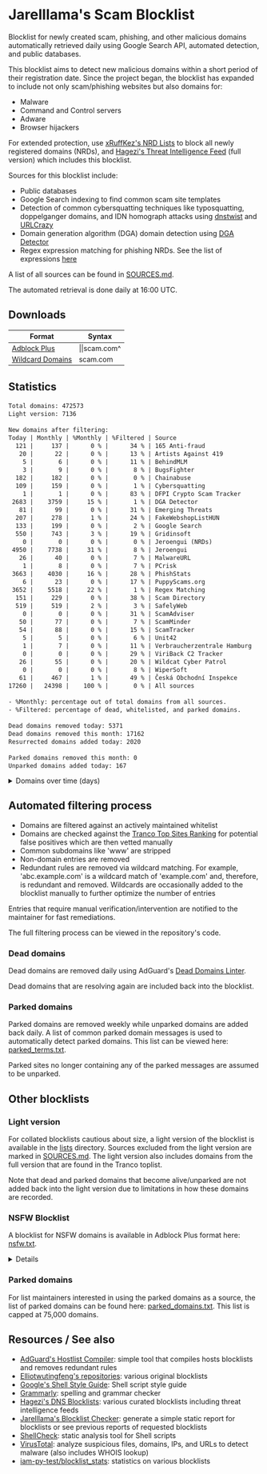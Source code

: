 # Jarelllama's Scam Blocklist

Blocklist for newly created scam, phishing, and other malicious domains automatically retrieved daily using Google Search API, automated detection, and public databases.

This blocklist aims to detect new malicious domains within a short period of their registration date. Since the project began, the blocklist has expanded to include not only scam/phishing websites but also domains for:

- Malware
- Command and Control servers
- Adware
- Browser hijackers

For extended protection, use [xRuffKez's NRD Lists](https://github.com/xRuffKez/NRD) to block all newly registered domains (NRDs), and [Hagezi's Threat Intelligence Feed](https://github.com/hagezi/dns-blocklists?tab=readme-ov-file#tif) (full version) which includes this blocklist.

Sources for this blocklist include:

- Public databases
- Google Search indexing to find common scam site templates
- Detection of common cybersquatting techniques like typosquatting, doppelganger domains, and IDN homograph attacks using [dnstwist](https://github.com/elceef/dnstwist) and [URLCrazy](https://github.com/urbanadventurer/urlcrazy)
- Domain generation algorithm (DGA) domain detection using [DGA Detector](https://github.com/exp0se/dga_detector)
- Regex expression matching for phishing NRDs. See the list of expressions [here](https://github.com/jarelllama/Scam-Blocklist/blob/main/config/phishing_detection.csv)

A list of all sources can be found in [SOURCES.md](https://github.com/jarelllama/Scam-Blocklist/blob/main/SOURCES.md).

The automated retrieval is done daily at 16:00 UTC.

## Downloads

| Format | Syntax |
| --- | --- |
| [Adblock Plus](https://raw.githubusercontent.com/jarelllama/Scam-Blocklist/main/lists/adblock/scams.txt) | \|\|scam.com^ |
| [Wildcard Domains](https://raw.githubusercontent.com/jarelllama/Scam-Blocklist/main/lists/wildcard_domains/scams.txt) | scam.com |

## Statistics

``` text
Total domains: 472573
Light version: 7136

New domains after filtering:
Today | Monthly | %Monthly | %Filtered | Source
  121 |     137 |      0 % |      34 % | 165 Anti-fraud
   20 |      22 |      0 % |      13 % | Artists Against 419
    5 |       6 |      0 % |      11 % | BehindMLM
    3 |       9 |      0 % |       8 % | BugsFighter
  182 |     182 |      0 % |       0 % | Chainabuse
  109 |     159 |      0 % |       1 % | Cybersquatting
    1 |       1 |      0 % |      83 % | DFPI Crypto Scam Tracker
 2683 |    3759 |     15 % |       1 % | DGA Detector
   81 |      99 |      0 % |      31 % | Emerging Threats
  207 |     278 |      1 % |      24 % | FakeWebshopListHUN
  133 |     199 |      0 % |       2 % | Google Search
  550 |     743 |      3 % |      19 % | Gridinsoft
    0 |       0 |      0 % |       0 % | Jeroengui (NRDs)
 4950 |    7738 |     31 % |       8 % | Jeroengui
   26 |      40 |      0 % |       7 % | MalwareURL
    1 |       8 |      0 % |       7 % | PCrisk
 3663 |    4030 |     16 % |      28 % | PhishStats
    6 |      23 |      0 % |      17 % | PuppyScams.org
 3652 |    5518 |     22 % |       1 % | Regex Matching
  151 |     229 |      0 % |      38 % | Scam Directory
  519 |     519 |      2 % |       3 % | SafelyWeb
    0 |       0 |      0 % |      31 % | ScamAdviser
   50 |      77 |      0 % |       7 % | ScamMinder
   54 |      88 |      0 % |      15 % | ScamTracker
    5 |       5 |      0 % |       6 % | Unit42
    1 |       7 |      0 % |      11 % | Verbraucherzentrale Hamburg
    0 |       0 |      0 % |      29 % | ViriBack C2 Tracker
   26 |      55 |      0 % |      20 % | Wildcat Cyber Patrol
    0 |       0 |      0 % |       8 % | WiperSoft
   61 |     467 |      1 % |      49 % | Česká Obchodní Inspekce
17260 |   24398 |    100 % |       0 % | All sources

- %Monthly: percentage out of total domains from all sources.
- %Filtered: percentage of dead, whitelisted, and parked domains.

Dead domains removed today: 5371
Dead domains removed this month: 17162
Resurrected domains added today: 2020

Parked domains removed this month: 0
Unparked domains added today: 167
```

<details>
<summary>Domains over time (days)</summary>

![Domains over time](https://raw.githubusercontent.com/iam-py-test/blocklist_stats/main/stats/Jarelllamas_Scam_Blocklist.png)

Courtesy of iam-py-test/blocklist_stats.
</details>

## Automated filtering process

- Domains are filtered against an actively maintained whitelist
- Domains are checked against the [Tranco Top Sites Ranking](https://tranco-list.eu/) for potential false positives which are then vetted manually
- Common subdomains like 'www' are stripped
- Non-domain entries are removed
- Redundant rules are removed via wildcard matching. For example, 'abc.example.com' is a wildcard match of 'example.com' and, therefore, is redundant and removed. Wildcards are occasionally added to the blocklist manually to further optimize the number of entries

Entries that require manual verification/intervention are notified to the maintainer for fast remediations.

The full filtering process can be viewed in the repository's code.

### Dead domains

Dead domains are removed daily using AdGuard's [Dead Domains Linter](https://github.com/AdguardTeam/DeadDomainsLinter).

Dead domains that are resolving again are included back into the blocklist.

### Parked domains

Parked domains are removed weekly while unparked domains are added back daily. A list of common parked domain messages is used to automatically detect parked domains. This list can be viewed here: [parked_terms.txt](https://github.com/jarelllama/Scam-Blocklist/blob/main/config/parked_terms.txt).

Parked sites no longer containing any of the parked messages are assumed to be unparked.

## Other blocklists

### Light version

For collated blocklists cautious about size, a light version of the blocklist is available in the [lists](https://github.com/jarelllama/Scam-Blocklist/tree/main/lists) directory. Sources excluded from the light version are marked in [SOURCES.md](https://github.com/jarelllama/Scam-Blocklist/blob/main/SOURCES.md). The light version also includes domains from the full version that are found in the Tranco toplist.

Note that dead and parked domains that become alive/unparked are not added back into the light version due to limitations in how these domains are recorded.

### NSFW Blocklist

A blocklist for NSFW domains is available in Adblock Plus format here:
[nsfw.txt](https://raw.githubusercontent.com/jarelllama/Scam-Blocklist/main/lists/adblock/nsfw.txt).

<details>
<summary>Details</summary>
<ul>
<li>Domains are automatically retrieved from the Tranco Top Sites Ranking daily</li>
<li>Dead domains are removed daily</li>
<li>Note that resurrected domains are not added back</li>
<li>Note that parked domains are not checked for</li>
</ul>
Total domains: 14075
<br>
<br>
This blocklist does not just include adult videos, but also NSFW content of the artistic variety (rule34, illustrations, etc).
</details>

### Parked domains

For list maintainers interested in using the parked domains as a source, the list of parked domains can be found here: [parked_domains.txt](https://github.com/jarelllama/Scam-Blocklist/blob/main/data/parked_domains.txt). This list is capped at 75,000 domains.

## Resources / See also

- [AdGuard's Hostlist Compiler](https://github.com/AdguardTeam/HostlistCompiler): simple tool that compiles hosts blocklists and removes redundant rules
- [Elliotwutingfeng's repositories](https://github.com/elliotwutingfeng?tab=repositories): various original blocklists
- [Google's Shell Style Guide](https://google.github.io/styleguide/shellguide.html): Shell script style guide
- [Grammarly](https://grammarly.com/): spelling and grammar checker
- [Hagezi's DNS Blocklists](https://github.com/hagezi/dns-blocklists): various curated blocklists including threat intelligence feeds
- [Jarelllama's Blocklist Checker](https://github.com/jarelllama/Blocklist-Checker): generate a simple static report for blocklists or see previous reports of requested blocklists
- [ShellCheck](https://github.com/koalaman/shellcheck): static analysis tool for Shell scripts
- [VirusTotal](https://www.virustotal.com/): analyze suspicious files, domains, IPs, and URLs to detect malware (also includes WHOIS lookup)
- [iam-py-test/blocklist_stats](https://github.com/iam-py-test/blocklist_stats): statistics on various blocklists
